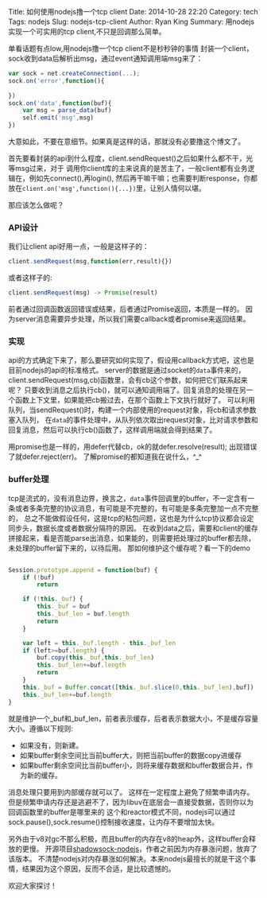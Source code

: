 Title:  如何使用nodejs撸一个tcp client
Date: 2014-10-28 22:20
Category: tech
Tags: nodejs
Slug: nodejs-tcp-client
Author: Ryan King
Summary: 用nodejs实现一个可实用的tcp client,不只是回调那么简单。

单看话题有点low,用nodejs撸一个tcp client不是秒秒钟的事情
封装一个client，sock收到data后解析出msg，通过event通知调用端msg来了：
```javascript
var sock = net.createConnection(...);
sock.on('error',function(){
	
})
sock.on('data',function(buf){
	var msg = parse_data(buf)
	self.emit('msg',msg)
})
```
大意如此，不要在意细节。如果真是这样的话，那就没有必要撸这个博文了。

首先要看封装的api到什么程度，client.sendRequest()之后如果什么都不干，光等msg过来，对于
调用你client库的主来说真的是苦主了，一般client都有业务逻辑在，例如先connect(),再login(),
然后再干嘛干嘛；也需要判断response，你都放在`client.on('msg',function(){...})`里，让别人情何以堪。

那应该怎么做呢？

<!--more-->

### API设计
我们让client api好用一点，一般是这样子的：
```javascript
client.sendRequest(msg,function(err,result){})
```
或者这样子的:
```javascript
client.sendRequest(msg) -> Promise(result)
```
前者通过回调函数返回错误或结果，后者通过Promise返回，本质是一样的。
因为server消息需要异步处理，所以我们需要callback或者promise来返回结果。

### 实现
api的方式确定下来了，那么要研究如何实现了，假设用callback方式吧，这也是目前nodejs的api的标准格式。
server的数据是通过socket的`data`事件来的，client.sendRequest(msg,cb)函数里，会有cb这个参数，如何把它们联系起来呢？
只要收到消息之后执行cb()，就可以通知调用端了。回复消息的处理在另一个函数上下文里，如果能把cb搬过去，在那个函数上下文执行就好了。
可以利用队列，当sendRequest()时，构建一个内部使用的request对象，将cb和请求参数塞入队列，
在`data`的事件处理中，从队列依次取出request对象，比对请求参数和回复消息，然后可以执行cb()函数了，这样调用端就会得到结果了。

用promise也是一样的，用defer代替cb，ok的就defer.resolve(result); 出现错误了就defer.reject(err)。
了解promise的都知道我在说什么，^_^

### buffer处理
tcp是流式的，没有消息边界，换言之，`data`事件回调里的buffer，不一定含有一条或者多条完整的协议消息，有可能是不完整的，有可能是多条完整加一点不完整的，
总之不能做假设任何，这是tcp的粘包问题，这也是为什么tcp协议都会设定同步头，数据长度或者数据分隔符的原因。
在收到data之后，需要和client的缓存拼接起来，看是否能parse出消息，如果能的，则需要把处理过的buffer都去除，
未处理的buffer留下来的，以待后用。
那如何维护这个缓存呢？看一下的demo
```javascript

Session.prototype.append = function(buf) {
    if (!buf)
        return

    if (!this._buf) {
        this._buf = buf
        this._buf_len = buf.length
        return
    }

    var left = this._buf.length - this._buf_len
    if (left>=buf.length) {
        buf.copy(this._buf,this._buf_len)
        this._buf_len+=buf.length
        return
    }
    this._buf = Buffer.concat([this._buf.slice(0,this._buf_len),buf])
    this._buf_len+=buf.length
}
```
就是维护一个_buf和_buf_len，前者表示缓存，后者表示数据大小，不是缓存容量大小。遵循以下规则:
- 如果没有，则新建。
- 如果buffer剩余空间比当前buffer大，则把当前buffer的数据copy进缓存
- 如果buffer剩余空间比当前buffer小，则将来缓存数据和buffer数据合并，作为新的缓存。

消息处理只要用到内部缓存就可以了。
这样在一定程度上避免了频繁申请内存。
但是频繁申请内存还是逃避不了，因为libuv在底层会一直接受数据，否则你以为回调函数里的buffer是哪里来的
这个和reactor模式不同，nodejs可以通过sock.pause(),sock.resume()控制接收速度，让内存不要增加太快。

另外由于v8对gc不那么积极，而且buffer的内存在v8的heap外，这样buffer会释放的更慢。
开源项目[shadowsock-nodejs](https://github.com/clowwindy/shadowsocks-nodejs)，作者之前因为内存暴涨问题，放弃了该版本。
不清楚nodejs对内存暴涨如何解决。本来nodejs最擅长的就是干这个事情，结果因为这个原因，反而不合适，是比较遗憾的。

欢迎大家探讨！




